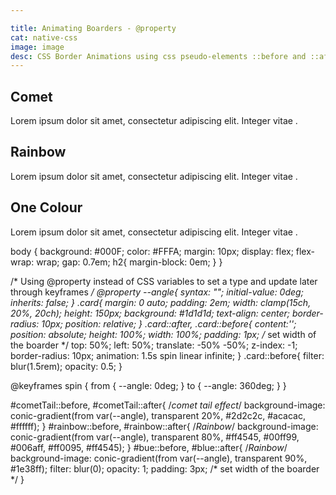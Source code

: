 ```yaml
---

title: Animating Boarders - @property
cat: native-css
image: image
desc: CSS Border Animations using css pseudo-elements ::before and ::after. Creating a border animation in css using conic-gradients and custom propertie variables. 
---
```


<html-code>
<div class="card" id="cometTail">
    <h2>Comet</h2>
    <p>Lorem ipsum dolor sit amet, consectetur adipiscing elit. Integer vitae .</p>
</div>
<div class="card" id="rainbow">
    <h2>Rainbow</h2>
    <p>Lorem ipsum dolor sit amet, consectetur adipiscing elit. Integer vitae .</p>
</div>
<div class="card" id="blue">
    <h2>One Colour</h2>
    <p>Lorem ipsum dolor sit amet, consectetur adipiscing elit. Integer vitae .</p>
</div>
</html-code>

<css-code>body {
  background: #000F;
  color: #FFFA;
  margin: 10px;
  display: flex;
  flex-wrap: wrap;
  gap: 0.7em;
  h2{
   margin-block: 0em;
  }
}

/* Using @property instead of CSS variables to set a type and update later through keyframes */
@property --angle{
  syntax: "<angle>";
  initial-value: 0deg;
  inherits: false;
}
.card{
  margin:  0 auto;
  padding: 2em;
  width: clamp(15ch, 20%, 20ch);
  height: 150px;
  background: #1d1d1d;
  text-align: center;
  border-radius: 10px;
  position: relative;
}
.card::after, .card::before{
  content:'';
  position: absolute;
  height: 100%;
  width: 100%;
  padding: 1px; /* set width of the boarder */
  top: 50%;
  left: 50%;
  translate: -50% -50%;
  z-index: -1;
  border-radius: 10px;
  animation: 1.5s spin linear infinite;
}
.card::before{
  filter: blur(1.5rem);
  opacity: 0.5;
}

@keyframes spin {
  from {
    --angle: 0deg;
  }
  to {
   --angle: 360deg;
  }
}

#cometTail::before, #cometTail::after{
   /*comet tail effect*/
  background-image: conic-gradient(from var(--angle), transparent 20%, #2d2c2c, #acacac, #ffffff);
 }
#rainbow::before, #rainbow::after{
   /*Rainbow*/
  background-image: conic-gradient(from var(--angle), transparent 80%, #ff4545, #00ff99, #006aff, #ff0095, #ff4545);
}
#bue::before, #blue::after{
   /*Rainbow*/
  background-image: conic-gradient(from var(--angle), transparent 90%, #1e38ff); 
  filter: blur(0);
  opacity: 1;
  padding: 3px; /* set width of the boarder */
}
</css-code>